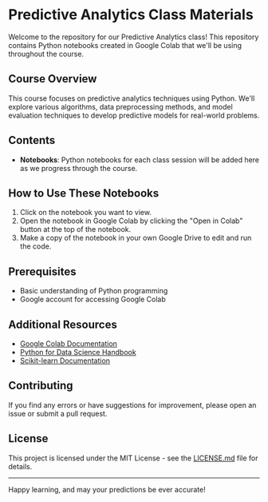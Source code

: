 # Predictive Analytics Class Materials

Welcome to the repository for our Predictive Analytics class! This repository contains Python notebooks created in Google Colab that we'll be using throughout the course.

## Course Overview

This course focuses on predictive analytics techniques using Python. We'll explore various algorithms, data preprocessing methods, and model evaluation techniques to develop predictive models for real-world problems.

## Contents

- **Notebooks**: Python notebooks for each class session will be added here as we progress through the course.

## How to Use These Notebooks

1. Click on the notebook you want to view.
2. Open the notebook in Google Colab by clicking the "Open in Colab" button at the top of the notebook.
3. Make a copy of the notebook in your own Google Drive to edit and run the code.

## Prerequisites

- Basic understanding of Python programming
- Google account for accessing Google Colab

## Additional Resources

- [Google Colab Documentation](https://colab.research.google.com/notebooks/basic_features_overview.ipynb)
- [Python for Data Science Handbook](https://jakevdp.github.io/PythonDataScienceHandbook/)
- [Scikit-learn Documentation](https://scikit-learn.org/stable/documentation.html)

## Contributing

If you find any errors or have suggestions for improvement, please open an issue or submit a pull request.

## License

This project is licensed under the MIT License - see the [LICENSE.md](LICENSE.md) file for details.

---

Happy learning, and may your predictions be ever accurate!
